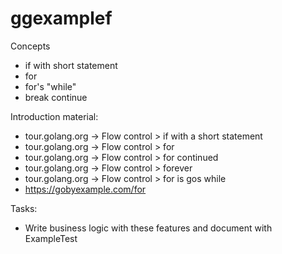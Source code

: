 # ggexamplef

Concepts

  - if with short statement
  - for
  - for's "while"
  - break continue
 
Introduction material:
 
- tour.golang.org -> Flow control  > if with a short statement
- tour.golang.org -> Flow control  > for
- tour.golang.org -> Flow control  > for continued
- tour.golang.org -> Flow control  > forever
- tour.golang.org -> Flow control  > for is gos while
- https://gobyexample.com/for


Tasks:
- Write business logic with these features and document with ExampleTest